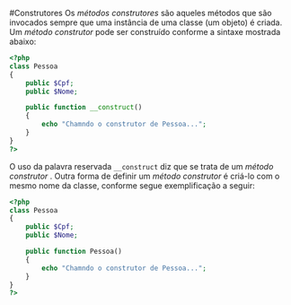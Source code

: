#Construtores
Os *métodos construtores* são aqueles métodos que são invocados sempre que uma instância de uma classe (um objeto) é criada. Um *método construtor* pode ser construído conforme a sintaxe mostrada abaixo:

```php
<?php
class Pessoa
{
    public $Cpf;
    public $Nome;

    public function __construct()
    {
        echo "Chamndo o construtor de Pessoa...";
    }
}
?>
```
O uso da palavra reservada `__construct` diz que se trata de um *método construtor* . Outra forma de definir um *método construtor* é criá-lo com o mesmo nome da classe, conforme segue exemplificação a seguir: 
```php
<?php
class Pessoa
{
    public $Cpf;
    public $Nome;

    public function Pessoa()
    {
        echo "Chamndo o construtor de Pessoa...";
    }
}
?>
```